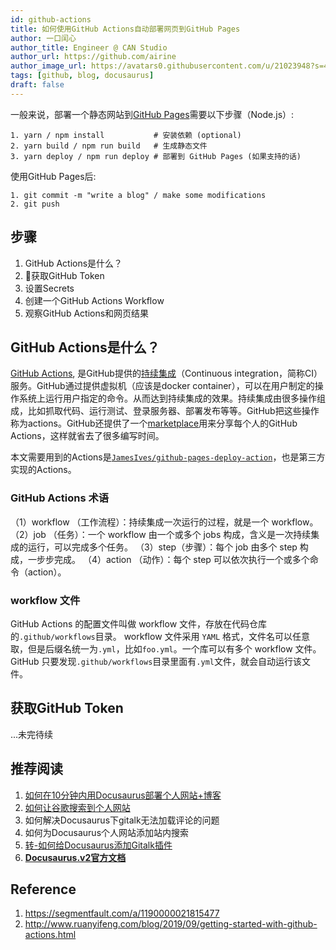 ```yaml
---
id: github-actions
title: 如何使用GitHub Actions自动部署网页到GitHub Pages
author: 一口闰心
author_title: Engineer @ CAN Studio
author_url: https://github.com/airine
author_image_url: https://avatars0.githubusercontent.com/u/21023948?s=400&u=e58fbc5dd11690f1bfa846950fd988017a24de81&v=4
tags: [github, blog, docusaurus]
draft: false
---
```


一般来说，部署一个静态网站到[GitHub Pages]()需要以下步骤（Node.js）:
```shell
1. yarn / npm install           # 安装依赖 (optional)
2. yarn build / npm run build   # 生成静态文件
3. yarn deploy / npm run deploy # 部署到 GitHub Pages (如果支持的话)
```
使用GitHub Pages后:
```shell
1. git commit -m "write a blog" / make some modifications
2. git push
```

<!--truncate-->

## 步骤

1. GitHub Actions是什么？
2. 获取GitHub Token
3. 设置Secrets
4. 创建一个GitHub Actions Workflow
5. 观察GitHub Actions和网页结果

## GitHub Actions是什么？

[GitHub Actions](https://github.com/features/actions), 是GitHub提供的[持续集成](http://www.ruanyifeng.com/blog/2015/09/continuous-integration.html)（Continuous integration，简称CI）服务。GitHub通过提供虚拟机（应该是docker container），可以在用户制定的操作系统上运行用户指定的命令。从而达到持续集成的效果。持续集成由很多操作组成，比如抓取代码、运行测试、登录服务器、部署发布等等。GitHub把这些操作称为actions。GitHub还提供了一个[marketplace](https://github.com/marketplace)用来分享每个人的GitHub Actions，这样就省去了很多编写时间。

本文需要用到的Actions是[`JamesIves/github-pages-deploy-action`](https://github.com/JamesIves/github-pages-deploy-action)，也是第三方实现的Actions。

### GitHub Actions 术语

（1）workflow （工作流程）：持续集成一次运行的过程，就是一个 workflow。
（2）job （任务）：一个 workflow 由一个或多个 jobs 构成，含义是一次持续集成的运行，可以完成多个任务。
（3）step（步骤）：每个 job 由多个 step 构成，一步步完成。
（4）action （动作）：每个 step 可以依次执行一个或多个命令（action）。

### workflow 文件

GitHub Actions 的配置文件叫做 workflow 文件，存放在代码仓库的`.github/workflows`目录。
workflow 文件采用 `YAML` 格式，文件名可以任意取，但是后缀名统一为`.yml`，比如`foo.yml`。一个库可以有多个 workflow 文件。GitHub 只要发现`.github/workflows`目录里面有`.yml`文件，就会自动运行该文件。

## 获取GitHub Token

...未完待续

## 推荐阅读

1. [如何在10分钟内用Docusaurus部署个人网站+博客](/blog/home-page)
2. [如何让谷歌搜索到个人网站](/blog/google-search)
3. 如何解决Docusaurus下gitalk无法加载评论的问题
4. 如何为Docusaurus个人网站添加站内搜索
5. [转-如何给Docusaurus添加Gitalk插件](/blog/gitalk)
6. [**Docusaurus.v2官方文档**](https://v2.docusaurus.io/)

## Reference

1. https://segmentfault.com/a/1190000021815477
2. http://www.ruanyifeng.com/blog/2019/09/getting-started-with-github-actions.html